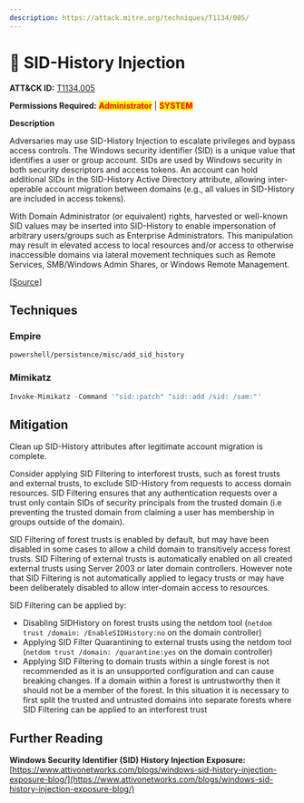 ```yaml
---
description: https://attack.mitre.org/techniques/T1134/005/
---
```


# 🔨 SID-History Injection

**ATT\&CK ID:** [T1134.005](https://attack.mitre.org/techniques/T1134/005/)

**Permissions Required:** <mark style="color:red;">**Administrator**</mark> | <mark style="color:red;">**SYSTEM**</mark>

**Description**

Adversaries may use SID-History Injection to escalate privileges and bypass access controls. The Windows security identifier (SID) is a unique value that identifies a user or group account. SIDs are used by Windows security in both security descriptors and access tokens. An account can hold additional SIDs in the SID-History Active Directory attribute, allowing inter-operable account migration between domains (e.g., all values in SID-History are included in access tokens).

With Domain Administrator (or equivalent) rights, harvested or well-known SID values may be inserted into SID-History to enable impersonation of arbitrary users/groups such as Enterprise Administrators. This manipulation may result in elevated access to local resources and/or access to otherwise inaccessible domains via lateral movement techniques such as Remote Services, SMB/Windows Admin Shares, or Windows Remote Management.

[\[Source\]](https://attack.mitre.org/techniques/T1134/005/)

## Techniques

### Empire

```
powershell/persistence/misc/add_sid_history
```

### Mimikatz

```powershell
Invoke-Mimikatz -Command '"sid::patch" "sid::add /sid: /sam:"'
```

## Mitigation

Clean up SID-History attributes after legitimate account migration is complete.

Consider applying SID Filtering to interforest trusts, such as forest trusts and external trusts, to exclude SID-History from requests to access domain resources. SID Filtering ensures that any authentication requests over a trust only contain SIDs of security principals from the trusted domain (i.e preventing the trusted domain from claiming a user has membership in groups outside of the domain).

SID Filtering of forest trusts is enabled by default, but may have been disabled in some cases to allow a child domain to transitively access forest trusts. SID Filtering of external trusts is automatically enabled on all created external trusts using Server 2003 or later domain controllers. However note that SID Filtering is not automatically applied to legacy trusts or may have been deliberately disabled to allow inter-domain access to resources.

SID Filtering can be applied by:

* Disabling SIDHistory on forest trusts using the netdom tool (`netdom trust /domain: /EnableSIDHistory:no` on the domain controller)
* Applying SID Filter Quarantining to external trusts using the netdom tool (`netdom trust /domain: /quarantine:yes` on the domain controller)
* Applying SID Filtering to domain trusts within a single forest is not recommended as it is an unsupported configuration and can cause breaking changes. If a domain within a forest is untrustworthy then it should not be a member of the forest. In this situation it is necessary to first split the trusted and untrusted domains into separate forests where SID Filtering can be applied to an interforest trust

## Further Reading

**Windows Security Identifier (SID) History Injection Exposure:** [https://www.attivonetworks.com/blogs/windows-sid-history-injection-exposure-blog/](https://www.attivonetworks.com/blogs/windows-sid-history-injection-exposure-blog/)
